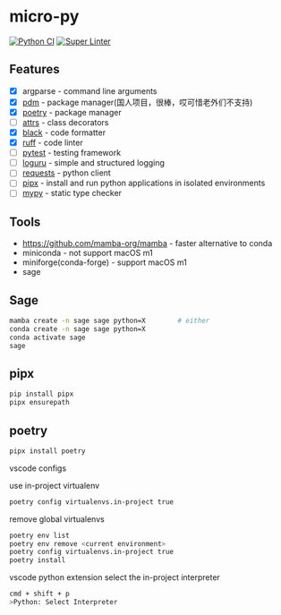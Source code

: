 # micro-py

[![Python CI](https://github.com/Akagi201/micro-py/actions/workflows/ci.yml/badge.svg)](https://github.com/Akagi201/micro-py/actions/workflows/ci.yml) [![Super Linter](https://github.com/Akagi201/micro-py/actions/workflows/super_linter.yml/badge.svg)](https://github.com/Akagi201/micro-py/actions/workflows/super_linter.yml)

## Features

- [x] argparse - command line arguments
- [x] [pdm](https://github.com/pdm-project/pdm) - package manager(国人项目，很棒，哎可惜老外们不支持)
- [x] [poetry](https://github.com/python-poetry/poetry) - package manager
- [ ] [attrs](https://github.com/python-attrs/attrs) - class decorators
- [x] [black](https://github.com/psf/black) - code formatter
- [x] [ruff](https://github.com/charliermarsh/ruff) - code linter
- [ ] [pytest](https://github.com/pytest-dev/pytest) - testing framework
- [ ] [loguru](https://github.com/Delgan/loguru) - simple and structured logging
- [ ] [requests](https://github.com/psf/requests) - python client
- [ ] [pipx](https://github.com/pypa/pipx) - install and run python applications in isolated environments
- [ ] [mypy](https://mypy.readthedocs.io/en/stable/) - static type checker

## Tools

- <https://github.com/mamba-org/mamba> - faster alternative to conda
- miniconda - not support macOS m1
- miniforge(conda-forge) - support macOS m1
- sage

## Sage

```sh
mamba create -n sage sage python=X        # either
conda create -n sage sage python=X
conda activate sage
sage
```

## pipx

```sh
pip install pipx
pipx ensurepath
```

## poetry

```sh
pipx install poetry
```

vscode configs

use in-project virtualenv

```sh
poetry config virtualenvs.in-project true
```

remove global virtualenvs

```sh
poetry env list
poetry env remove <current environment>
poetry config virtualenvs.in-project true
poetry install
```

vscode python extension select the in-project interpreter

```sh
cmd + shift + p
>Python: Select Interpreter
```
